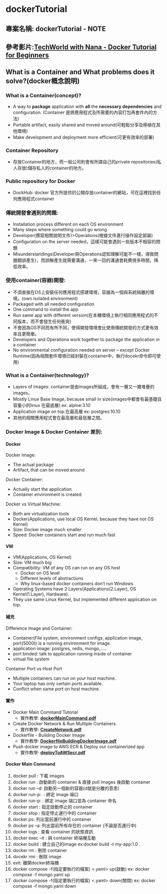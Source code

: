 # dockerTutorial
## 專案名稱: dockerTutorial - NOTE
## 參考影片:**[TechWorld with Nana - Docker Tutorial for Beginners](https://youtu.be/3c-iBn73dDE?si=v0oP-u3dNs4dTmih)**

## What is a Container and What problems does it solve?(docker概念說明)
### What is a Container(concept)?
* A way to **package** application with **all** the **necessary dependencies** and configuration. (Container 是將應用程式及所需要的內容打包再套件內的方法)
*	Portable artifact, easily shared and moved around(可輕鬆分享及移植在其他環境)
*	Make development and deployment more efficient(可更有效率的部署)

### Container Repository
* 存放Container的地方，而一般公司則會有所謂自己的private repositories(私人存放)儲存私人的container的地方。

### Public repository for Docker
* DockHub: docker 官方所提供的公開存放container的網站，可在這裡找到任何應用程式container

### 傳統開發會遇到的問題:
*	Installation process different on each OS environment
*	Many steps where something could go wrong
*	Developer(撰寫相關說明文件)>Operations(根據文件進行操作設定部屬)
*	Configuration on the server needed，這樣可能會遇到一些版本不相容的問題
*	Misunderstandings(Developer與Operations認知理解可能不一樣，導致問題錯誤產生)，而誤解產生就需要溝通，一來一回的溝通會耗費很多時間，降低效率。

### 使用container(容器)開發:
* 不須直接在OS上安裝任何應用程式搭建環境，容器為一個與系統隔離的環境。(own isolated environment)
*	Packaged with all needed configuration
*	One command to install the app
*	Run same app with different version(在本機環境上執行相同應用程式的不同版本，而不會發生任何衝突)
*	不會因為OS不同而有所不同，使得開發環境會比使用傳統開發的方式更有效率且更簡單。
*	Developers and Operations work together to package the application in a container
*	No environmental configuration needed on server – except Docker Runtime(因為相關套件環境已經封裝在container中，執行docekr命令即可使用)

### What is a Container(technology)?
*	Layers of images: container是由images所組成，會有一層又一層堆疊的images。
*	Mostly Linux Base Image, because small in size(images中都會有最基礎且容量小的linux 在最底層) ex: alpine:3.10
*	Application image on top.在最高層   ex: postgres:10.10
*	其他的相關應用程式會在最高層和最低層之間。

### Docker Image & Docker Container 差別:
#### Docker
Docker Image:
* The actual package
* Artifact, that can be moved around 

Docker Container:
* Actually start the application
* Container environment is created

Docker vs Virtual Machine:
* Both are virtualization tools
* Docker(Applications, use local OS Kernel, because they have not OS Kernel)
* Size: Docker image much smaller
* Speed: Docker containers start and run much fast

#### VM
* VM(Applications, OS Kernel)
* Size: VM much big
* Compatibility: VM of any OS can run on any OS host
    * Docker on OS level
    * Different levels of abstractions
    * Why linux-based docker containers don’t run Windows
* Operating Systems have 2 Layers(Applications(2.Layer), OS Kernel(1.Layer), Hardware).
* They use same Linux Kernel, but implemented different application on top.

#### 補充
Difference Image and Container:
*	Container(File system, environment configs, application image, port(5000)) is a running environment for image.
*	application image: postgres, redis, mongo,…..
*	port binded: talk to application running inside of container
*	virtual file system

Container Port vs Host Port
*	Multiple containers can run on your host machine.
*	Your laptop has only certain ports available.
*	Conflict when same port on host machine.

#### 實作
* Docker Main Command Tutorial
    * 實作教學: **[dockerMainCommand.pdf](https://github.com/jerry7776112/dockerTutorial/blob/main/dockerMainCommand.pdf)**  
* Create Docker Network & Run Multiple Containers
    * 實作教學: **[CreateNetwork.pdf](https://github.com/jerry7776112/dockerTutorial/blob/main/CreateNetwork.pdf)**   
* Dockerfile - Building Docker Image
    * 實作教學: **[DockerfileBuildingDockerImage.pdf](https://github.com/jerry7776112/dockerTutorial/blob/main/DockerfileBuildingDockerImage.pdf)**
* Push docker image to AWS ECR & Deploy our containerized app
    * 實作教學: **[deployToAWSecr.pdf](https://github.com/jerry7776112/dockerTutorial/blob/main/deployToAWSecr.pdf)**

#### Docker Main Command
1. docker pull <images name>: 下載 images
2. docker run <images name>: 啟動新的 container & 直接 pull images 後啟動 container
3. docker run –d: 啟動另一個新的容器(d就是分離的意思)
4. docker run-p<localPort>:<containerPort> <image> : 綁定 image 端口
5. docker run-p<localPort>:<containerPort> <named> <image>: 綁定 image 端口並為 container 命名
6. docker start <id>: 指定啟動停止的 container
7. docker stop <id>: 指定停止運行中的 container
8. docker ps: 列出當前運行中的 container
9. docker ps –a: 列出當前所有存在的 container (不論是否運行中)
10. docker logs <Container ID or Names>: 查看 container 的狀態資訊
11. docker exec –it <Container ID>: 與 container 終端機互動
12. docker build : 建立自己的image 
ex:docker build -t my-app:1.0 .
13. docker rm <container ID>: 刪除 container
14. docekr rmi <image name>: 刪除 image
15. exit: 離開docker終端機
16. docker compose -f(指定要執行的檔案) <.yaml> up(啟動)
ex: docker compose -f mongo.yaml up
17. docker compose -f(指定要執行的檔案) <.yaml> down(關閉)
ex: docker compose -f mongo.yaml down
